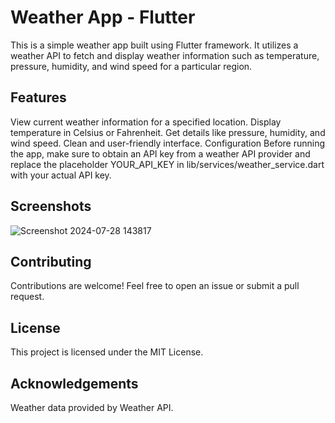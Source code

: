 # Weather App - Flutter
This is a simple weather app built using Flutter framework. It utilizes a weather API to fetch and display weather information such as temperature, pressure, humidity, and wind speed for a particular region.

## Features
View current weather information for a specified location.
Display temperature in Celsius or Fahrenheit.
Get details like pressure, humidity, and wind speed.
Clean and user-friendly interface.
Configuration
Before running the app, make sure to obtain an API key from a weather API provider and replace the placeholder YOUR_API_KEY in lib/services/weather_service.dart with your actual API key.

## Screenshots

![Screenshot 2024-07-28 143817](https://github.com/user-attachments/assets/f366fb6a-0a73-4772-a8b2-7a3b2f8803da)


## Contributing
Contributions are welcome! Feel free to open an issue or submit a pull request.

## License
This project is licensed under the MIT License.

## Acknowledgements
Weather data provided by Weather API.
